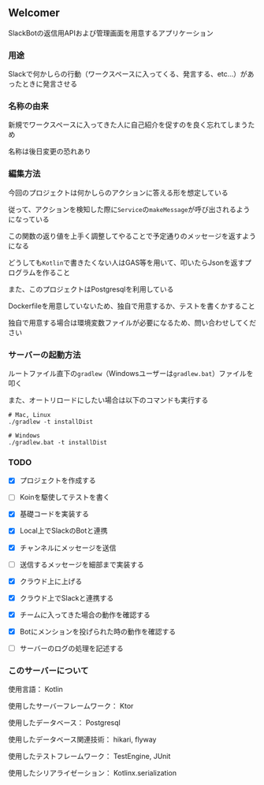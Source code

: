## Welcomer
SlackBotの返信用APIおよび管理画面を用意するアプリケーション


### 用途
Slackで何かしらの行動（ワークスペースに入ってくる、発言する、etc...）があったときに発言させる

### 名称の由来
新規でワークスペースに入ってきた人に自己紹介を促すのを良く忘れてしまうため

名称は後日変更の恐れあり

### 編集方法

今回のプロジェクトは何かしらのアクションに答える形を想定している

従って、アクションを検知した際に`Service`の`makeMessage`が呼び出されるようになっている

この関数の返り値を上手く調整してやることで予定通りのメッセージを返すようになる

どうしても`Kotlin`で書きたくない人はGAS等を用いて、叩いたらJsonを返すプログラムを作ること

また、このプロジェクトはPostgresqlを利用している

Dockerfileを用意していないため、独自で用意するか、テストを書くかすること

独自で用意する場合は環境変数ファイルが必要になるため、問い合わせしてください

### サーバーの起動方法
ルートファイル直下の`gradlew`（Windowsユーザーは`gradlew.bat`）ファイルを叩く

また、オートリロードにしたい場合は以下のコマンドも実行する

```
# Mac, Linux
./gradlew -t installDist

# Windows
./gradlew.bat -t installDist
```

[comment]: <> (但し、テスト自体はサーバーを立ち上げなくても動くため、これらのステップをする必要はない)

### TODO

- [x] プロジェクトを作成する

- [ ] Koinを駆使してテストを書く

- [x] 基礎コードを実装する

- [x] Local上でSlackのBotと連携

- [x] チャンネルにメッセージを送信

- [ ] 送信するメッセージを細部まで実装する
 
- [x] クラウド上に上げる

- [x] クラウド上でSlackと連携する

- [x] チームに入ってきた場合の動作を確認する

- [x] Botにメンションを投げられた時の動作を確認する

- [ ] サーバーのログの処理を記述する



### このサーバーについて
使用言語： Kotlin

使用したサーバーフレームワーク： Ktor

使用したデータベース： Postgresql

使用したデータベース関連技術： hikari, flyway

使用したテストフレームワーク： TestEngine, JUnit

使用したシリアライゼーション： Kotlinx.serialization
